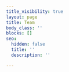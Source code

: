 ```yaml
---
title_visibility: true
layout: page
title: Team
body_class: ''
blocks: []
seo:
  hidden: false
  title: ''
  description: ''

---
```

